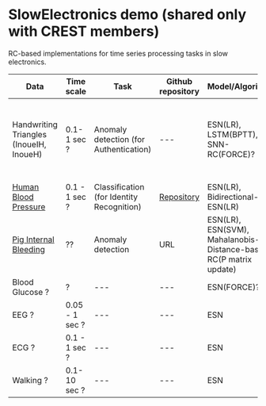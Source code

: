 # SlowElectronics demo (shared only with CREST members)

RC-based implementations for time series processing tasks in slow electronics.

| Data | Time scale | Task | Github repository | Model/Algorithm | Reference | 
| ------------- | ------------- | ------------- | ------------ | ----------- | ----------- |
| Handwriting Triangles (InoueIH, InoueH) | 0.1-1 sec ? | Anomaly detection (for Authentication) | --- | ESN(LR), LSTM(BPTT), SNN-RC(FORCE)? | [Inoue et al., IEEE Symposium on VLSI Technology and Circuits, 2023](https://ieeexplore.ieee.org/document/10185412) |
| [Human Blood Pressure](https://www.nature.com/articles/s41597-022-01202-y) | 0.1 - 1 sec ? | Classification (for Identity Recognition) | [Repository](https://github.com/Ziqiang-IRCN/ESN-Continuous-blood-pressure-data.git) | ESN(LR), Bidirectional-ESN(LR) | [Li et al., ICANN, 2023](https://link.springer.com/chapter/10.1007/978-3-031-44216-2_2) | 
| [Pig Internal Bleeding](https://wu.renjie.im/research/anomaly-benchmarks-are-flawed/)  | ?? | Anomaly detection | URL | ESN(LR), ESN(SVM), Mahalanobis-Distance-based RC(P matrix update) | [Tamura et al., TechRxiv](https://www.techrxiv.org/articles/preprint/Mahalanobis_Distance_of_Reservoir_States_for_Online_Time-Series_Anomaly_Detection/22678774) | 
| Blood Glucose ? | ? | --- | --- | ESN(FORCE)? | Yajima-sensei? |
| EEG ? | 0.05 - 1 sec ? | --- | --- | ESN | --- |
| ECG ? | 0.1 - 1 sec ? | --- | --- | ESN | --- |
| Walking ? | 0.1-10 sec ? |  --- | --- | ESN | --- |

